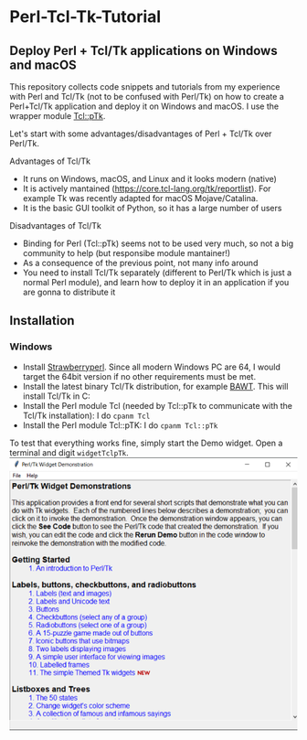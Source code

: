 # Perl-Tcl-Tk-Tutorial
## Deploy Perl + Tcl/Tk applications on Windows and macOS

This repository collects code snippets and tutorials from my experience with Perl and Tcl/Tk (not to be confused with Perl/Tk) on how to create a Perl+Tcl/Tk application and deploy it on Windows and macOS. I use the wrapper module [Tcl::pTk](https://metacpan.org/release/Tcl-pTk).

Let's start with some advantages/disadvantages of Perl + Tcl/Tk over Perl/Tk.

Advantages of Tcl/Tk

- It runs on Windows, macOS, and Linux and it looks modern (native)
- It is actively mantained (https://core.tcl-lang.org/tk/reportlist). For example Tk was recently adapted for macOS Mojave/Catalina.
- It is the basic GUI toolkit of Python, so it has a large number of users

Disadvantages of Tcl/Tk

- Binding for Perl (Tcl::pTk) seems not to be used very much, so not a big community to help (but responsibe module mantainer!)
- As a consequence of the previous point, not many info around
- You need to install Tcl/Tk separately (different to Perl/Tk which is just a normal Perl module), and learn how to deploy it in an application if you are gonna to distribute it

## Installation
### Windows
- Install [Strawberryperl](http://strawberryperl.com/). Since all modern Windows PC are 64, I would target the 64bit version if no other requirements must be met.
- Install the latest binary Tcl/Tk distribution, for example [BAWT](http://www.bawt.tcl3d.org/). This will install Tcl/Tk in C:
- Install the Perl module Tcl (needed by Tcl::pTk to communicate with the Tcl/Tk installation): I do `cpanm Tcl`
- Install the Perl module Tcl::pTK: I do `cpanm Tcl::pTk`

To test that everything works fine, simply start the Demo widget. Open a terminal and digit `widgetTclpTk`. 
![demo Widgets](screenshots/demoWIN_.png?raw=true "demo Widgets")
